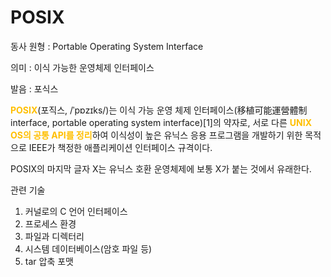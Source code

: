 # POSIX

동사 원형 : Portable Operating System Interface

의미  : 이식 가능한 운영체제 인터페이스

발음 : 포식스

<span style="color:#FFBF00; font-weight:bold;">POSIX</span>(포직스, /ˈpɒzɪks/)는 이식 가능 운영 체제 인터페이스(移植可能運營體制 interface, portable operating system interface)[1]의 약자로, 서로 다른 <span style="color:#FFBF00; font-weight:bold;">UNIX OS의 공통 API를 정리</span>하여 이식성이 높은 유닉스 응용 프로그램을 개발하기 위한 목적으로 IEEE가 책정한 애플리케이션 인터페이스 규격이다.

POSIX의 마지막 글자 X는 유닉스 호환 운영체제에 보통 X가 붙는 것에서 유래한다.

관련 기술
1. 커널로의 C 언어 인터페이스
2. 프로세스 환경
3. 파일과 디렉터리
4. 시스템 데이터베이스(암호 파일 등)
5. tar 압축 포맷